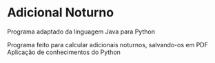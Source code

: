 # Adicional Noturno

Programa adaptado da linguagem Java para Python

Programa feito para calcular adicionais noturnos, salvando-os em PDF
Aplicação de conhecimentos do Python
